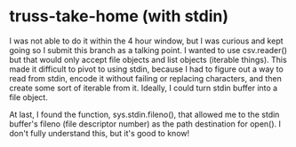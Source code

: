 # truss-take-home (with stdin)
I was not able to do it within the 4 hour window, but I was curious and kept going so I submit this branch as a talking point. I wanted to use csv.reader() but that would only accept file objects and list objects (iterable things). This made it difficult to pivot to using stdin, because I had to figure out a way to read from stdin, encode it without failing or replacing characters, and then create some sort of iterable from it. Ideally, I could turn stdin buffer into a file object.

At last, I found the function, sys.stdin.fileno(), that allowed me to the stdin buffer's fileno (file descriptor number) as the path destination for open(). I don't fully understand this, but it's good to know!
